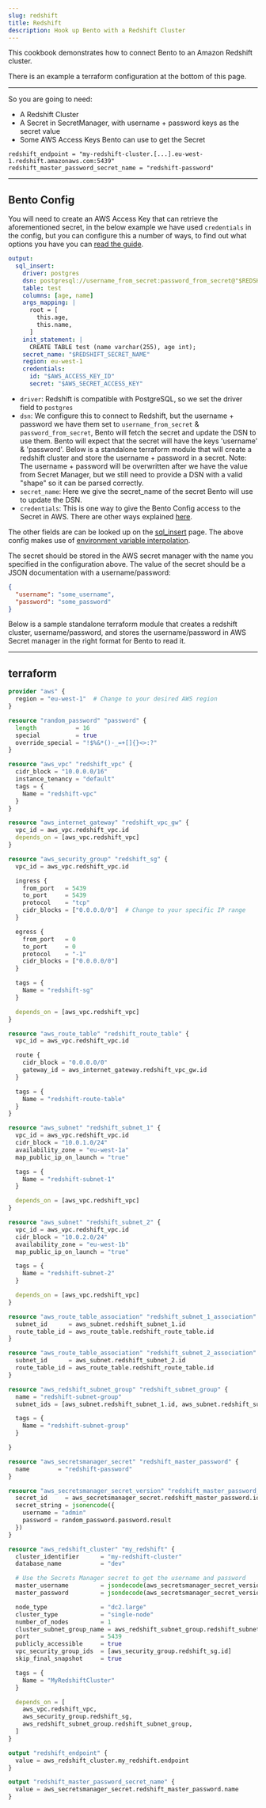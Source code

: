 ```yaml
---
slug: redshift
title: Redshift
description: Hook up Bento with a Redshift Cluster
---
```


This cookbook demonstrates how to connect Bento to an Amazon Redshift cluster. 

There is an example a terraform configuration at the bottom of this page.

_______________________

So you are going to need: 
  - A Redshift Cluster
  - A Secret in SecretManager, with username + password keys as the secret value
  - Some AWS Access Keys Bento can use to get the Secret


```
redshift_endpoint = "my-redshift-cluster.[...].eu-west-1.redshift.amazonaws.com:5439"
redshift_master_password_secret_name = "redshift-password"
```

_______________________

## Bento Config

You will need to create an AWS Access Key that can retrieve the aforementioned secret, in the below example we have used `credentials` in the config, but you can configure this a number of ways, to find out what options you have you can [read the guide][credentials].

```yaml
output:
  sql_insert:
    driver: postgres 
    dsn: postgresql://username_from_secret:password_from_secret@"$REDSHIFT_ENDPOINT"/dev
    table: test
    columns: [age, name]
    args_mapping: |
      root = [
        this.age,
        this.name,
      ]
    init_statement: |
      CREATE TABLE test (name varchar(255), age int);
    secret_name: "$REDSHIFT_SECRET_NAME"
    region: eu-west-1
    credentials:
      id: "$AWS_ACCESS_KEY_ID"
      secret: "$AWS_SECRET_ACCESS_KEY"
```

 - `driver`: Redshift is compatible with PostgreSQL, so we set the driver field to `postgres`
 - `dsn`: We configure this to connect to Redshift, but the username + password we have them set to `username_from_secret` & `password_from_secret`, Bento will fetch the secret and update the DSN to use them. Bento will expect that the secret will have the keys 'username' & 'password'. Below is a standalone terraform module that will create a redshift cluster and store the username + password in a secret. Note: The username + password will be overwritten after we have the value from Secret Manager, but we still need to provide a DSN with a valid "shape" so it can be parsed correctly. 
 - `secret_name`: Here we give the secret_name of the secret Bento will use to update the DSN. 
 - `credentials`: This is one way to give the Bento Config access to the Secret in AWS. There are other ways explained [here][credentials].

The other fields are can be looked up on the [sql_insert][credentials] page. The above config makes use of [environment variable interpolation][env_var_interpolation]. 

The secret should be stored in the AWS secret manager with the name you specified in the configuration above. The value of the secret should be a JSON documentation with a username/password:

```json
{
  "username": "some_username",
  "password": "some_password"
}
```

Below is a sample standalone terraform module that creates a redshift cluster, username/password, and stores the username/password in AWS Secret manager in the right format for Bento to read it.

_______________________
## terraform
```terraform 
provider "aws" {
  region = "eu-west-1"  # Change to your desired AWS region
}

resource "random_password" "password" {
  length           = 16
  special          = true
  override_special = "!$%&*()-_=+[]{}<>:?"
}

resource "aws_vpc" "redshift_vpc" {
  cidr_block = "10.0.0.0/16"
  instance_tenancy = "default"
  tags = {
    Name = "redshift-vpc"
  }
}

resource "aws_internet_gateway" "redshift_vpc_gw" {
  vpc_id = aws_vpc.redshift_vpc.id
  depends_on = [aws_vpc.redshift_vpc]
}

resource "aws_security_group" "redshift_sg" {
  vpc_id = aws_vpc.redshift_vpc.id

  ingress {
    from_port   = 5439
    to_port     = 5439
    protocol    = "tcp"
    cidr_blocks = ["0.0.0.0/0"]  # Change to your specific IP range
  }

  egress {
    from_port   = 0
    to_port     = 0
    protocol    = "-1"
    cidr_blocks = ["0.0.0.0/0"]
  }

  tags = {
    Name = "redshift-sg"
  }

  depends_on = [aws_vpc.redshift_vpc]
}

resource "aws_route_table" "redshift_route_table" {
  vpc_id = aws_vpc.redshift_vpc.id

  route {
    cidr_block = "0.0.0.0/0"
    gateway_id = aws_internet_gateway.redshift_vpc_gw.id
  }

  tags = {
    Name = "redshift-route-table"
  }
}

resource "aws_subnet" "redshift_subnet_1" {
  vpc_id = aws_vpc.redshift_vpc.id
  cidr_block = "10.0.1.0/24"
  availability_zone = "eu-west-1a"
  map_public_ip_on_launch = "true"

  tags = {
    Name = "redshift-subnet-1"
  }

  depends_on = [aws_vpc.redshift_vpc]
}

resource "aws_subnet" "redshift_subnet_2" {
  vpc_id = aws_vpc.redshift_vpc.id
  cidr_block = "10.0.2.0/24" 
  availability_zone = "eu-west-1b"
  map_public_ip_on_launch = "true"

  tags = {
    Name = "redshift-subnet-2"
  }

  depends_on = [aws_vpc.redshift_vpc]
}

resource "aws_route_table_association" "redshift_subnet_1_association" {
  subnet_id      = aws_subnet.redshift_subnet_1.id
  route_table_id = aws_route_table.redshift_route_table.id
}

resource "aws_route_table_association" "redshift_subnet_2_association" {
  subnet_id      = aws_subnet.redshift_subnet_2.id
  route_table_id = aws_route_table.redshift_route_table.id
}

resource "aws_redshift_subnet_group" "redshift_subnet_group" {
  name = "redshift-subnet-group"
  subnet_ids = [aws_subnet.redshift_subnet_1.id, aws_subnet.redshift_subnet_2.id]

  tags = {
    Name = "redshift-subnet-group"
  }

}

resource "aws_secretsmanager_secret" "redshift_master_password" {
  name        = "redshift-password"
}

resource "aws_secretsmanager_secret_version" "redshift_master_password_version" {
  secret_id     = aws_secretsmanager_secret.redshift_master_password.id
  secret_string = jsonencode({
    username = "admin"
    password = random_password.password.result
  })
}

resource "aws_redshift_cluster" "my_redshift" {
  cluster_identifier      = "my-redshift-cluster"
  database_name           = "dev"

  # Use the Secrets Manager secret to get the username and password
  master_username         = jsondecode(aws_secretsmanager_secret_version.redshift_master_password_version.secret_string)["username"]
  master_password         = jsondecode(aws_secretsmanager_secret_version.redshift_master_password_version.secret_string)["password"]

  node_type               = "dc2.large"
  cluster_type            = "single-node"
  number_of_nodes         = 1
  cluster_subnet_group_name = aws_redshift_subnet_group.redshift_subnet_group.id
  port                    = 5439
  publicly_accessible     = true
  vpc_security_group_ids  = [aws_security_group.redshift_sg.id]
  skip_final_snapshot     = true

  tags = {
    Name = "MyRedshiftCluster"
  }

  depends_on = [
    aws_vpc.redshift_vpc,
    aws_security_group.redshift_sg,
    aws_redshift_subnet_group.redshift_subnet_group,
  ]
}

output "redshift_endpoint" {
  value = aws_redshift_cluster.my_redshift.endpoint
}

output "redshift_master_password_secret_name" {
  value = aws_secretsmanager_secret.redshift_master_password.name
}
```

[terraform]: /docs/cookbooks/redshift#terraform
[credentials]: /docs/guides/cloud/aws
[sql_insert]: /docs/components/outputs/sql_insert
[env_var_interpolation]: /docs/configuration/interpolation